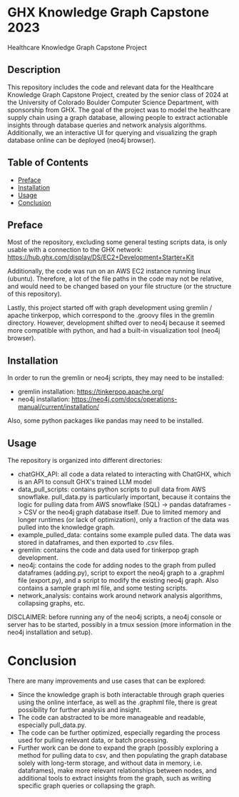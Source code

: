 # GHX Knowledge Graph Capstone 2023
Healthcare Knowledge Graph Capstone Project

## Description

This repository includes the code and relevant data for the Healthcare Knowledge Graph Capstone Project, created by the senior class of 2024 at the University of Colorado Boulder Computer Science Department, with sponsorship from GHX. The goal of the project was to model the healthcare supply chain using a graph database, allowing people to extract actionable insights through database queries and network analysis algorithms. Additionally, we an interactive UI for querying and visualizing the graph database online can be deployed (neo4j browser).

## Table of Contents

- [Preface](#preface)
- [Installation](#installation)
- [Usage](#usage)
- [Conclusion](#conclusion)

## Preface 

Most of the repository, excluding some general testing scripts data, is only usable with a connection to the GHX network: https://hub.ghx.com/display/DS/EC2+Development+Starter+Kit

Additionally, the code was run on an AWS EC2 instance running linux (ubuntu). Therefore, a lot of the file paths in the code may not be relative, and would need to be changed based on your file structure (or the structure of this repository).

Lastly, this project started off with graph development using gremlin / apache tinkerpop, which correspond to the .groovy files in the gremlin directory. However, development shifted over to neo4j because it seemed more compatible with python, and had a built-in visualization tool (neo4j browser). 

## Installation

In order to run the gremlin or neo4j scripts, they may need to be installed: 
- gremlin installation: https://tinkerpop.apache.org/
- neo4j installation: https://neo4j.com/docs/operations-manual/current/installation/

Also, some python packages like pandas may need to be installed.

## Usage

The repository is organized into different directories:
- chatGHX_API: all code a data related to interacting with ChatGHX, which is an API to consult GHX's trained LLM model
- data_pull_scripts: contains python scripts to pull data from AWS snowflake. pull_data.py is particularly important, because it contains the logic for pulling data from AWS snowflake (SQL) -> pandas dataframes -> CSV or the neo4j graph database itself. Due to limited memory and longer runtimes (or lack of optimization), only a fraction of the data was pulled into the knowledge graph. 
- example_pulled_data: contains some example pulled data. The data was stored in dataframes, and then exported to .csv files. 
- gremlin: contains the code and data used for tinkerpop graph development.
- neo4j: contains the code for adding nodes to the graph from pulled dataframes (adding.py), script to export the neo4j graph to a .graphml file (export.py), and a script to modify the existing neo4j graph. Also contains a sample graph ml file, and some testing scripts.
- network_analysis: contains work around network analysis algorithms, collapsing graphs, etc.

DISCLAIMER: before running any of the neo4j scripts, a neo4j console or server has to be started, possibly in a tmux session (more information in the neo4j installation and setup). 

# Conclusion

There are many improvements and use cases that can be explored:
- Since the knowledge graph is both interactable through graph queries using the online interface, as well as the .graphml file, there is great possibility for further analysis and insight. 
- The code can abstracted to be more manageable and readable, especially pull_data.py.
- The code can be further optimized, especially regarding the process used for pulling relevant data, or batch processing.
- Further work can be done to expand the graph (possibly exploring a method for pulling data to csv, and then populating the graph database solely with long-term storage, and without data in memory, i.e. dataframes), make more relevant relationships between nodes, and additional tools to extract insights from the graph, such as writing specific graph queries or collapsing the graph.
